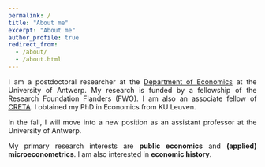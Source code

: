 ```yaml
---
permalink: /
title: "About me"
excerpt: "About me"
author_profile: true
redirect_from:
  - /about/
  - /about.html
---
```


<p align="justify">I am a postdoctoral researcher at the <a href="https://www.uantwerpen.be/en/research-groups/economics/">Department of Economics</a> at the University of Antwerp. My research is funded by a fellowship of the Research Foundation Flanders (FWO). I am also an associate fellow of <a href="https://warwick.ac.uk/fac/soc/economics/research/centres/creta/">CRETA</a>. I obtained my PhD in Economics from KU Leuven.</p> 

<p align="justify">In the fall, I will move into a new position as an assistant professor at the University of Antwerp.</p>

<p align="justify">My primary research interests are <b>public economics</b> and <b>(applied) microeconometrics</b>. I am also interested in <b>economic history</b>.</p>
